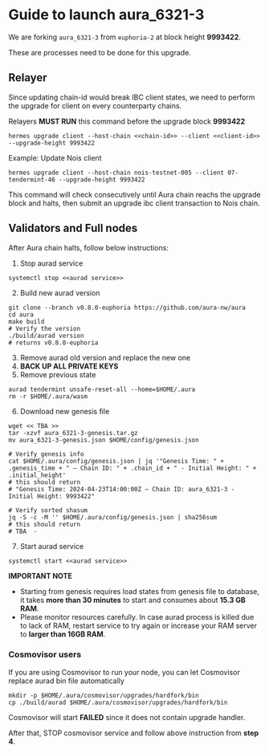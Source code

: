 # Guide to launch aura_6321-3

We are forking `aura_6321-3` from `euphoria-2` at block height **9993422**.

These are processes need to be done for this upgrade.

## Relayer

Since updating chain-id would break IBC client states, we need to perform the upgrade for client on every counterparty chains.

Relayers **MUST RUN** this command before the upgrade block **9993422**

```
hermes upgrade client --host-chain <<chain-id>> --client <<client-id>> --upgrade-height 9993422
```

Example: Update Nois client 
```
hermes upgrade client --host-chain nois-testnet-005 --client 07-tendermint-46 --upgrade-height 9993422
```
This command will check consecutively until Aura chain reachs the upgrade block and halts, then submit an upgrade ibc client transaction to Nois chain.

## Validators and Full nodes

After Aura chain halts, follow below instructions: 

1. Stop aurad service
```
systemctl stop <<aurad service>>
```
2. Build new aurad version
```
git clone --branch v0.8.0-euphoria https://github.com/aura-nw/aura
cd aura
make build
# Verify the version
./build/aurad version
# returns v0.8.0-euphoria
```
3. Remove aurad old version and replace the new one
4. **BACK UP ALL PRIVATE KEYS**
5. Remove previous state
```
aurad tendermint unsafe-reset-all --home=$HOME/.aura
rm -r $HOME/.aura/wasm
```
6. Download new genesis file
```
wget << TBA >>
tar -xzvf aura_6321-3-genesis.tar.gz
mv aura_6321-3-genesis.json $HOME/config/genesis.json

# Verify genesis info
cat $HOME/.aura/config/genesis.json | jq '"Genesis Time: " + .genesis_time + " — Chain ID: " + .chain_id + " - Initial Height: " + .initial_height'
# this should return
# "Genesis Time: 2024-04-23T14:00:00Z — Chain ID: aura_6321-3 - Initial Height: 9993422"

# Verify sorted shasum
jq -S -c -M '' $HOME/.aura/config/genesis.json | sha256sum
# this should return
# TBA  -
```
7. Start aurad service
```
systemctl start <<aurad service>>
```
**IMPORTANT NOTE** 
- Starting from genesis requires load states from genesis file to database, it takes **more than 30 minutes** to start and consumes about **15.3 GB RAM**. 
- Please monitor resources carefully. In case aurad process is killed due to lack of RAM, restart service to try again or increase your RAM server to **larger than 16GB RAM**.

### Cosmovisor users

If you are using Cosmovisor to run your node, you can let Cosmovisor replace aurad bin file automatically
```
mkdir -p $HOME/.aura/cosmovisor/upgrades/hardfork/bin
cp ./build/aurad $HOME/.aura/cosmovisor/upgrades/hardfork/bin
```

Cosmovisor will start **FAILED** since it does not contain upgrade handler.

After that, STOP cosmovisor service and follow above instruction from **step 4**.
